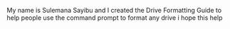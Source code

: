 My name is Sulemana Sayibu and I created the Drive Formatting Guide to help people use the command prompt to format any drive
i hope this help
